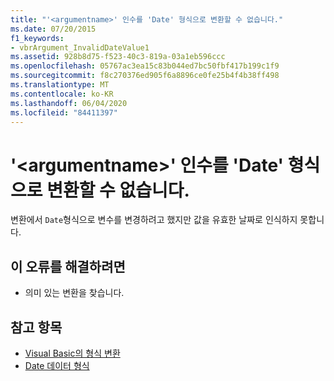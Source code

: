 ```yaml
---
title: "'<argumentname>' 인수를 'Date' 형식으로 변환할 수 없습니다."
ms.date: 07/20/2015
f1_keywords:
- vbrArgument_InvalidDateValue1
ms.assetid: 928b8d75-f523-40c3-819a-03a1eb596ccc
ms.openlocfilehash: 05767ac3ea15c83b044ed7bc50fbf417b199c1f9
ms.sourcegitcommit: f8c270376ed905f6a8896ce0fe25b4f4b38ff498
ms.translationtype: MT
ms.contentlocale: ko-KR
ms.lasthandoff: 06/04/2020
ms.locfileid: "84411397"
---
```

# <a name="argument-argumentname-cannot-be-converted-to-type-date"></a>'\<argumentname>' 인수를 'Date' 형식으로 변환할 수 없습니다.
변환에서 `Date`형식으로 변수를 변경하려고 했지만 값을 유효한 날짜로 인식하지 못합니다.  
  
## <a name="to-correct-this-error"></a>이 오류를 해결하려면  
  
- 의미 있는 변환을 찾습니다.  
  
## <a name="see-also"></a>참고 항목

- [Visual Basic의 형식 변환](../programming-guide/language-features/data-types/type-conversions.md)
- [Date 데이터 형식](../language-reference/data-types/date-data-type.md)
